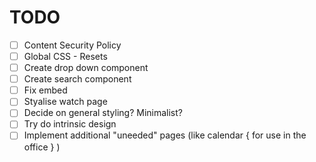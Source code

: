 # TODO

- [ ] Content Security Policy 
- [ ] Global CSS - Resets
- [ ] Create drop down component
- [ ] Create search component
- [ ] Fix embed
- [ ] Styalise watch page
- [ ] Decide on general styling? Minimalist?
- [ ] Try do intrinsic design
- [ ] Implement additional "uneeded" pages (like calendar { for use in the office } )